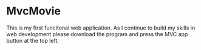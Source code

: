 # MvcMovie
This is my first funcitonal web application. As I continue to build my skills in web development please download the program and press the MVC app button at the top left.
